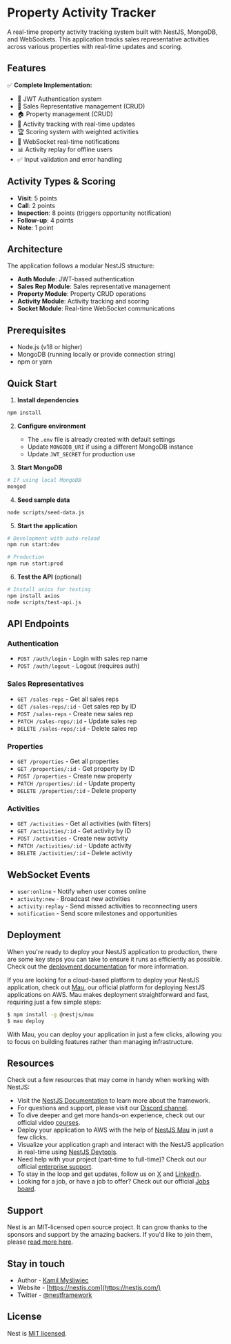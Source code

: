 # Property Activity Tracker

A real-time property activity tracking system built with NestJS, MongoDB, and WebSockets. This application tracks sales representative activities across various properties with real-time updates and scoring.

## Features

✅ **Complete Implementation:**
- 🔐 JWT Authentication system
- 👥 Sales Representative management (CRUD)
- 🏠 Property management (CRUD) 
- 📝 Activity tracking with real-time updates
- 🏆 Scoring system with weighted activities
- 🔄 WebSocket real-time notifications
- 📊 Activity replay for offline users
- ✅ Input validation and error handling

## Activity Types & Scoring

- **Visit**: 5 points
- **Call**: 2 points  
- **Inspection**: 8 points (triggers opportunity notification)
- **Follow-up**: 4 points
- **Note**: 1 point

## Architecture

The application follows a modular NestJS structure:

- **Auth Module**: JWT-based authentication
- **Sales Rep Module**: Sales representative management
- **Property Module**: Property CRUD operations
- **Activity Module**: Activity tracking and scoring
- **Socket Module**: Real-time WebSocket communications

## Prerequisites

- Node.js (v18 or higher)
- MongoDB (running locally or provide connection string)
- npm or yarn

## Quick Start

1. **Install dependencies**
```bash
npm install
```

2. **Configure environment**
   - The `.env` file is already created with default settings
   - Update `MONGODB_URI` if using a different MongoDB instance
   - Update `JWT_SECRET` for production use

3. **Start MongoDB**
```bash
# If using local MongoDB
mongod
```

4. **Seed sample data**
```bash
node scripts/seed-data.js
```

5. **Start the application**
```bash
# Development with auto-reload
npm run start:dev

# Production
npm run start:prod
```

6. **Test the API** (optional)
```bash
# Install axios for testing
npm install axios
node scripts/test-api.js
```

## API Endpoints

### Authentication
- `POST /auth/login` - Login with sales rep name
- `POST /auth/logout` - Logout (requires auth)

### Sales Representatives  
- `GET /sales-reps` - Get all sales reps
- `GET /sales-reps/:id` - Get sales rep by ID
- `POST /sales-reps` - Create new sales rep
- `PATCH /sales-reps/:id` - Update sales rep
- `DELETE /sales-reps/:id` - Delete sales rep

### Properties
- `GET /properties` - Get all properties
- `GET /properties/:id` - Get property by ID  
- `POST /properties` - Create new property
- `PATCH /properties/:id` - Update property
- `DELETE /properties/:id` - Delete property

### Activities
- `GET /activities` - Get all activities (with filters)
- `GET /activities/:id` - Get activity by ID
- `POST /activities` - Create new activity
- `PATCH /activities/:id` - Update activity  
- `DELETE /activities/:id` - Delete activity

## WebSocket Events

- `user:online` - Notify when user comes online
- `activity:new` - Broadcast new activities
- `activity:replay` - Send missed activities to reconnecting users
- `notification` - Send score milestones and opportunities

## Deployment

When you're ready to deploy your NestJS application to production, there are some key steps you can take to ensure it runs as efficiently as possible. Check out the [deployment documentation](https://docs.nestjs.com/deployment) for more information.

If you are looking for a cloud-based platform to deploy your NestJS application, check out [Mau](https://mau.nestjs.com), our official platform for deploying NestJS applications on AWS. Mau makes deployment straightforward and fast, requiring just a few simple steps:

```bash
$ npm install -g @nestjs/mau
$ mau deploy
```

With Mau, you can deploy your application in just a few clicks, allowing you to focus on building features rather than managing infrastructure.

## Resources

Check out a few resources that may come in handy when working with NestJS:

- Visit the [NestJS Documentation](https://docs.nestjs.com) to learn more about the framework.
- For questions and support, please visit our [Discord channel](https://discord.gg/G7Qnnhy).
- To dive deeper and get more hands-on experience, check out our official video [courses](https://courses.nestjs.com/).
- Deploy your application to AWS with the help of [NestJS Mau](https://mau.nestjs.com) in just a few clicks.
- Visualize your application graph and interact with the NestJS application in real-time using [NestJS Devtools](https://devtools.nestjs.com).
- Need help with your project (part-time to full-time)? Check out our official [enterprise support](https://enterprise.nestjs.com).
- To stay in the loop and get updates, follow us on [X](https://x.com/nestframework) and [LinkedIn](https://linkedin.com/company/nestjs).
- Looking for a job, or have a job to offer? Check out our official [Jobs board](https://jobs.nestjs.com).

## Support

Nest is an MIT-licensed open source project. It can grow thanks to the sponsors and support by the amazing backers. If you'd like to join them, please [read more here](https://docs.nestjs.com/support).

## Stay in touch

- Author - [Kamil Myśliwiec](https://twitter.com/kammysliwiec)
- Website - [https://nestjs.com](https://nestjs.com/)
- Twitter - [@nestframework](https://twitter.com/nestframework)

## License

Nest is [MIT licensed](https://github.com/nestjs/nest/blob/master/LICENSE).

